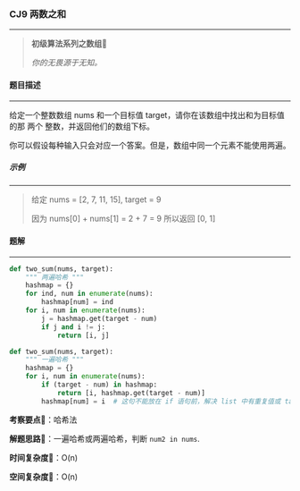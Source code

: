 ### CJ9 两数之和

---



> **初级算法系列之数组**🌈
>
> *你的无畏源于无知。*



#### 题目描述

---

给定一个整数数组 nums 和一个目标值 target，请你在该数组中找出和为目标值的那 两个 整数，并返回他们的数组下标。

你可以假设每种输入只会对应一个答案。但是，数组中同一个元素不能使用两遍。



##### 示例

---

> 给定 nums = [2, 7, 11, 15], target = 9
>
> 因为 nums[0] + nums[1] = 2 + 7 = 9
> 所以返回 [0, 1]



#### 题解

---

```python
def two_sum(nums, target):
    """ 两遍哈希 """
    hashmap = {}
    for ind, num in enumerate(nums):
        hashmap[num] = ind
    for i, num in enumerate(nums):
        j = hashmap.get(target - num)
        if j and i != j:
            return [i, j]
```



```python
def two_sum(nums, target):
    """ 一遍哈希 """
    hashmap = {}
    for i, num in enumerate(nums):
        if (target - num) in hashmap:
            return [i, hashmap.get(target - num)]
        hashmap[num] = i  # 这句不能放在 if 语句前，解决 list 中有重复值或 target-num=num 的情况
```



**考察要点**🍥：哈希法

**解题思路**🍬：一遍哈希或两遍哈希，判断 `num2 in nums`.



**时间复杂度**🍉：O(n)

**空间复杂度**🍭：O(n)

